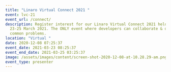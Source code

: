 ```yaml
---
title: "Linaro Virtual Connect 2021 "
event: lvc-21
event_url: /connect/
description: Register interest for our Linaro Virtual Connect 2021 held between
  23-25 March 2021. The ONLY event where developers can collaborate & discuss
  common problems.
location: "Virtual "
date: 2020-12-08 07:25:37
event_date: 2021-03-23 08:25:37
event_end_date: 2021-03-25 03:25:37
image: /assets/images/content/screen-shot-2020-12-08-at-10.28.29-am.png
event_type: presenter
---
```

